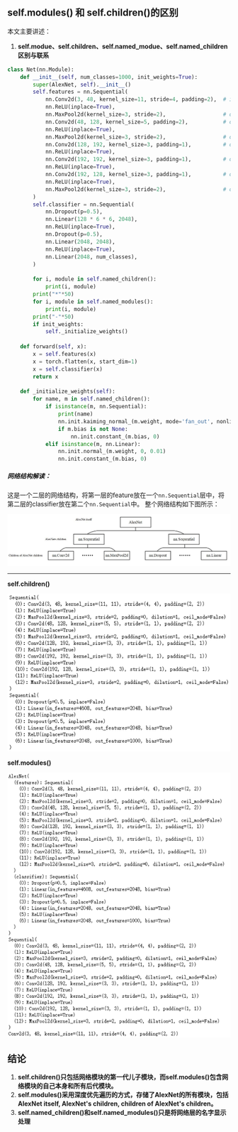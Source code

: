 ## self.modules() 和 self.children()**的区别**

本文主要讲述：

1. **self.modue、self.children、self.named_modue、self.named_children区别与联系**

   

```python
class Net(nn.Module):
    def __init__(self, num_classes=1000, init_weights=True):
        super(AlexNet, self).__init__()
        self.features = nn.Sequential(
            nn.Conv2d(3, 48, kernel_size=11, stride=4, padding=2),  # input[3, 224, 224]  output[48, 55, 55]
            nn.ReLU(inplace=True),
            nn.MaxPool2d(kernel_size=3, stride=2),                  # output[48, 27, 27]
            nn.Conv2d(48, 128, kernel_size=5, padding=2),           # output[128, 27, 27]
            nn.ReLU(inplace=True),
            nn.MaxPool2d(kernel_size=3, stride=2),                  # output[128, 13, 13]
            nn.Conv2d(128, 192, kernel_size=3, padding=1),          # output[192, 13, 13]
            nn.ReLU(inplace=True),
            nn.Conv2d(192, 192, kernel_size=3, padding=1),          # output[192, 13, 13]
            nn.ReLU(inplace=True),
            nn.Conv2d(192, 128, kernel_size=3, padding=1),          # output[128, 13, 13]
            nn.ReLU(inplace=True),
            nn.MaxPool2d(kernel_size=3, stride=2),                  # output[128, 6, 6]
        )
        self.classifier = nn.Sequential(
            nn.Dropout(p=0.5),
            nn.Linear(128 * 6 * 6, 2048),
            nn.ReLU(inplace=True),
            nn.Dropout(p=0.5),
            nn.Linear(2048, 2048),
            nn.ReLU(inplace=True),
            nn.Linear(2048, num_classes),
        )
        
        for i, module in self.named_children():
            print(i, module)
        print("*"*50)
        for i, module in self.named_modules():
            print(i, module)
        print("-"*50)
        if init_weights:
            self._initialize_weights()

    def forward(self, x):
        x = self.features(x)
        x = torch.flatten(x, start_dim=1)
        x = self.classifier(x)
        return x

    def _initialize_weights(self):
        for name, m in self.named_children():
            if isinstance(m, nn.Sequential):
                print(name)
                nn.init.kaiming_normal_(m.weight, mode='fan_out', nonlinearity='relu')
                if m.bias is not None:
                    nn.init.constant_(m.bias, 0)
            elif isinstance(m, nn.Linear):
                nn.init.normal_(m.weight, 0, 0.01)
                nn.init.constant_(m.bias, 0)
```



##### 网络结构解读：

这是一个二层的网络结构，将第一层的feature放在一个`nn.Sequential`层中，将第二层的classifier放在第二个`nn.Sequential`中。
整个网络结构如下图所示：

![summary_detail_img1](./imgs/summary_detail_img1.png)



***

**self.children()**

![summary_detail_selfchildren](./imgs/summary_detail_selfchildren.png)



**self.modules()**



![summary_detail_selfmodules](./imgs/summary_detail_selfmodules.png)



## 结论

1. **self.children()只包括网络模块的第一代儿子模块，而self.modules()包含网络模块的自己本身和所有后代模块。**
2. **self.modules()采用深度优先遍历的方式，存储了AlexNet的所有模块，包括AlexNet itself, AlexNet's children, children of AlexNet's children。**
3. **self.named_children()和self.named_modules()只是将网络层的名字显示处理**



